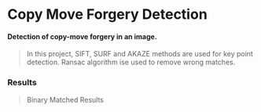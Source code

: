 
# Copy Move Forgery Detection

#### Detection of copy-move forgery in an image.
> In this project, SIFT, SURF and AKAZE methods are used for key point detection. Ransac algorithm ise used to remove wrong matches.
### Results
> Binary Matched Results

